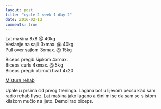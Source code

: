 ```yaml
---
layout: post
title: "cycle 2 week 1 day 2"
date: 2016-02-12
comments: true
---
```


Lat mašina 8x8 @ 40kg  
Veslanje na sajli 3xmax. @ 40kg  
Pull over sajlom 3xmax. @ 15kg  

Biceps pregib šipkom 4xmax.  
Biceps curls 4xmax. @ 5kg  
Biceps pregib obrnuti hvat 4x20  

[Mistura rehab](/snagata/log/2015/07/20/mistura-rehab/)

Upale u prsima od prvog treninga. Lagana bol u lijevom pecsu kad sam radio rehab flyse. Lat mašina jako lagano a čini mi se da sam se s istom kilažom mučio na ljeto. Demolirao biceps.

